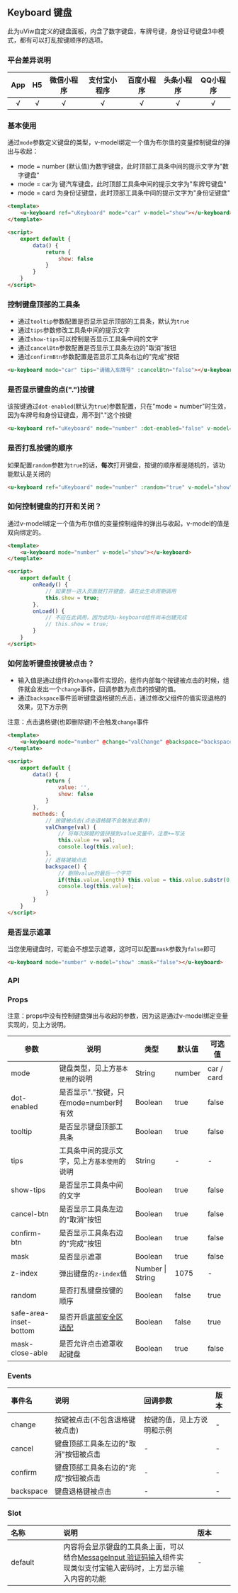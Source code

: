 ## Keyboard 键盘

<demo-model url="/pages/componentsA/keyboard/index"></demo-model>


此为uViw自定义的键盘面板，内含了数字键盘，车牌号键，身份证号键盘3中模式，都有可以打乱按键顺序的选项。

### 平台差异说明

|App|H5|微信小程序|支付宝小程序|百度小程序|头条小程序|QQ小程序|
|:-:|:-:|:-:|:-:|:-:|:-:|:-:|
|√|√|√|√|√|√|√|

### 基本使用

通过`mode`参数定义键盘的类型，v-model绑定一个值为布尔值的变量控制键盘的弹出与收起：
- mode = number (默认值)为数字键盘，此时顶部工具条中间的提示文字为"数字键盘"
- mode = car为 键汽车键盘，此时顶部工具条中间的提示文字为"车牌号键盘"
- mode = card 为身份证键盘，此时顶部工具条中间的提示文字为"身份证键盘"

```html
<template>
	<u-keyboard ref="uKeyboard" mode="car" v-model="show"></u-keyboard>
</template>

<script>
	export default {
		data() {
			return {
				show: false
			}
		}
	}
</script>
```

### 控制键盘顶部的工具条

- 通过`tooltip`参数配置是否显示显示顶部的工具条，默认为`true`
- 通过`tips`参数修改工具条中间的提示文字
- 通过`show-tips`可以控制是否显示工具条中间的文字
- 通过`cancelBtn`参数配置是否显示工具条左边的"取消"按钮
- 通过`confirmBtn`参数配置是否显示工具条右边的"完成"按钮

```html
<u-keyboard mode="car" tips="请输入车牌号" :cancelBtn="false"></u-keyboard>
```

### 是否显示键盘的点(".")按键

该按键通过`dot-enabled`(默认为`true`)参数配置，只在"mode = number"时生效，因为车牌号和身份证键盘，用不到"."这个按键

```html
<u-keyboard ref="uKeyboard" mode="number" :dot-enabled="false" v-model="show"></u-keyboard>
```

### 是否打乱按键的顺序

如果配置`random`参数为`true`的话，**每次**打开键盘，按键的顺序都是随机的，该功能默认是关闭的

```html
<u-keyboard ref="uKeyboard" mode="number" :random="true" v-model="show"></u-keyboard>
```

### 如何控制键盘的打开和关闭？

通过v-model绑定一个值为布尔值的变量控制组件的弹出与收起，v-model的值是双向绑定的。

```html
<template>
	<u-keyboard mode="number" v-model="show"></u-keyboard>
</template>

<script>
	export default {
		onReady() {
			// 如果想一进入页面就打开键盘，请在此生命周期调用
			this.show = true;
		},
		onLoad() {
			// 不应在此调用，因为此时u-keyboard组件尚未创建完成
			// this.show = true;
		}
	}
</script>
```

### 如何监听键盘按键被点击？

- 输入值是通过组件的`change`事件实现的，组件内部每个按键被点击的时候，组件就会发出一个`change`事件，回调参数为点击的按键的值。  
- 通过`backspace`事件监听键盘退格键的点击，通过修改父组件的值实现退格的效果，见下方示例

注意：点击退格键(也即删除键)不会触发`change`事件

```html
<template>
	<u-keyboard mode="number" @change="valChange" @backspace="backspace" v-model="show"></u-keyboard>
</template>

<script>
	export default {
		data() {
			return {
				value: '',
				show: false
			}
		},
		methods: {
			// 按键被点击(点击退格键不会触发此事件)
			valChange(val) {
				// 将每次按键的值拼接到value变量中，注意+=写法
				this.value += val;
				console.log(this.value);
			},
			// 退格键被点击
			backspace() {
				// 删除value的最后一个字符
				if(this.value.length) this.value = this.value.substr(0, this.value.length - 1);
				console.log(this.value);
			}
		}
	}
</script>
```


### 是否显示遮罩

当您使用键盘时，可能会不想显示遮罩，这时可以配置`mask`参数为`false`即可

```html
<u-keyboard mode="number" v-model="show" :mask="false"></u-keyboard>
```

### API

### Props

注意：props中没有控制键盘弹出与收起的参数，因为这是通过v-model绑定变量实现的，见上方说明。

| 参数      | 说明        | 类型     |  默认值  |  可选值   |
|-----------|-----------|----------|----------|---------|
| mode | 键盘类型，见上方`基本使用`的说明  | String | number | car / card |
| dot-enabled | 是否显示"."按键，只在mode=number时有效 | Boolean  | true | false |
| tooltip | 是否显示键盘顶部工具条 | Boolean  | true | false |
| tips | 工具条中间的提示文字，见上方`基本使用`的说明 | String  | - | - |
| show-tips | 是否显示工具条中间的文字 | Boolean  | true | false |
| cancel-btn | 是否显示工具条左边的"取消"按钮 | Boolean  | true | false |
| confirm-btn | 是否显示工具条右边的"完成"按钮 | Boolean  | true | false |
| mask | 是否显示遮罩 | Boolean  | true | false |
| z-index | 弹出键盘的`z-index`值 | Number \| String  | 1075 | - |
| random | 是否打乱键盘按键的顺序 | Boolean  | false | true |
| safe-area-inset-bottom | 是否开启[底部安全区适配](/components/safeAreaInset.html#关于uview某些组件safe-area-inset参数的说明) | Boolean  | false | true |
| mask-close-able | 是否允许点击遮罩收起键盘 | Boolean  | true | false |

### Events

|事件名|说明|回调参数|版本|
|:-|:-|:-|:-|
| change | 按键被点击(不包含退格键被点击) | 按键的值，见上方说明和示例 | - |
| cancel | 键盘顶部工具条左边的"取消"按钮被点击 | - | - |
| confirm | 键盘顶部工具条右边的"完成"按钮被点击 | - | - |
| backspace | 键盘退格键被点击 | - | - |

### Slot

|名称|说明|版本|
|:-|:-|:-|
| default | 内容将会显示键盘的工具条上面，可以结合[MessageInput 验证码输入](/components/messageInput.html)组件实现类似支付宝输入密码时，上方显示输入内容的功能 |  - |


<style scoped>
h3[id=props] + table thead tr th:nth-child(2){
	width: 40%;
}

h3[id=events] + table thead tr th:nth-child(2){
	width: 40%;
}

h3[id=slot] + table thead tr th:nth-child(2){
	width: 60%;
}
</style>